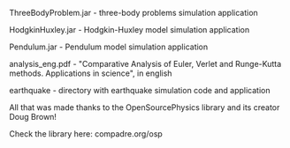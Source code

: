 ThreeBodyProblem.jar - three-body problems simulation application

HodgkinHuxley.jar - Hodgkin-Huxley model simulation application

Pendulum.jar - Pendulum model simulation application

analysis_eng.pdf - "Comparative Analysis of Euler, Verlet and Runge-Kutta methods. Applications in science", in english

earthquake - directory with earthquake simulation code and application


All that was made thanks to the OpenSourcePhysics library and its creator Doug Brown!

Check the library here: compadre.org/osp
